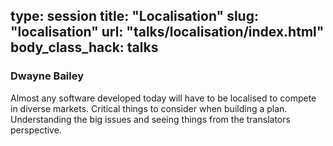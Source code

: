 type: session
title: "Localisation"
slug: "localisation"
url: "talks/localisation/index.html"
body_class_hack: talks
---

### Dwayne Bailey

Almost any software developed today will have to be localised to compete in diverse markets. Critical things to consider when building a plan. Understanding the big issues and seeing things from the translators perspective.